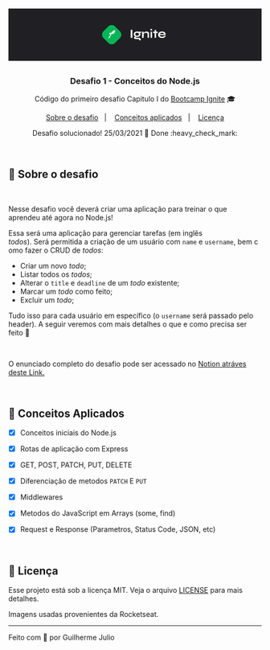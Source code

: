<h1 align="center">
    <img alt="Ignite" src="../.github/Ignite_background.png" />
</h1>

<h3 align="center">
  Desafio 1 - Conceitos do Node.js
</h3>

<p align="center">Código do primeiro desafio Capitulo I do <a href="https://rocketseat.com.br/bootcamp">Bootcamp Ignite</a> 🎓</p>

<p align="center">
  <a href="#rocket-sobre-o-desafio">Sobre o desafio</a>&nbsp;&nbsp;&nbsp;|&nbsp;&nbsp;&nbsp;
  <a href="#space_invader-conceitos-aplicados">Conceitos aplicados</a>&nbsp;&nbsp;&nbsp;|&nbsp;&nbsp;&nbsp;
  <a href="#memo-licença">Licença</a>

  <p align="center">Desafio solucionado! 25/03/2021 🚀 Done :heavy_check_mark:</p>	
	
</p>

<br/>

## :rocket: Sobre o desafio


<br>
<p>
Nesse desafio você deverá criar uma aplicação para treinar o que aprendeu até agora no Node.js!

Essa será uma aplicação para gerenciar tarefas (em inglês *todos*). Será permitida a criação de um usuário com `name` e `username`, bem como fazer o CRUD de *todos*:

- Criar um novo *todo*;
- Listar todos os *todos*;
- Alterar o `title` e `deadline` de um *todo* existente;
- Marcar um *todo* como feito;
- Excluir um *todo*;

Tudo isso para cada usuário em específico (o `username` será passado pelo header). A seguir veremos com mais detalhes o que e como precisa ser feito 🚀

<br>

O enunciado completo do desafio pode ser acessado no [Notion atráves deste Link.](https://www.notion.so/igniteguilhermejulio/Desafio-01-Conceitos-do-Node-js-59ccb235aecd43a6a06bf09a24e7ede)

</p>

<br>

## :space_invader: Conceitos Aplicados

- [X] Conceitos iniciais do Node.js
- [X] Rotas de aplicação com Express
- [X] GET, POST, PATCH, PUT, DELETE 
- [X] Diferenciação de metodos `PATCH` E `PUT`
- [X] Middlewares
- [X] Metodos do JavaScript em Arrays (some, find)
- [X] Request e Response (Parametros, Status Code, JSON, etc)

  
<br>

## :memo: Licença

Esse projeto está sob a licença MIT. Veja o arquivo [LICENSE](LICENSE) para mais detalhes.

Imagens usadas provenientes da Rocketseat.


---


Feito com 💜 por Guilherme Julio

